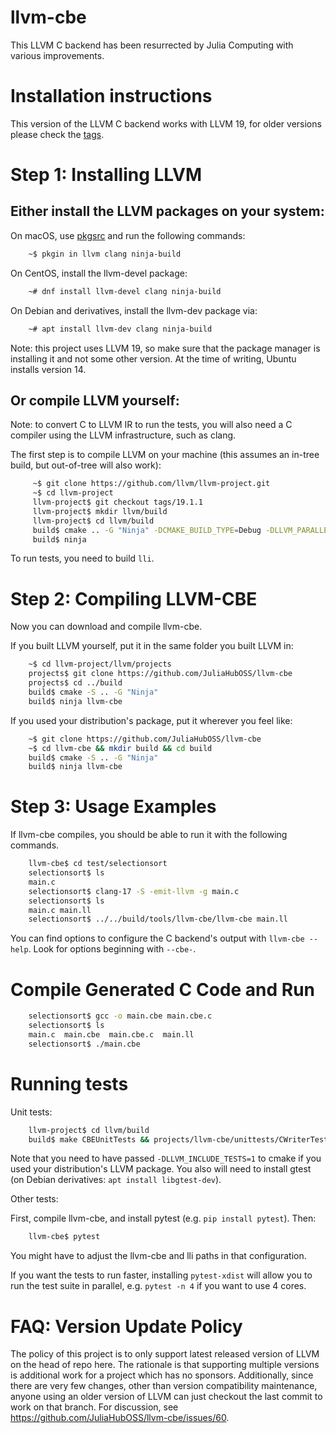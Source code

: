 llvm-cbe
========

This LLVM C backend has been resurrected by Julia Computing with various improvements.

Installation instructions
=========================

This version of the LLVM C backend works with LLVM 19, for older versions please check the [tags](https://github.com/JuliaHubOSS/llvm-cbe/tags).

Step 1: Installing LLVM
=======================

Either install the LLVM packages on your system:
--------------------------------------------

On macOS, use [pkgsrc](http://pkgsrc.joyent.com/install-on-osx/) and run the following commands:
```sh
    ~$ pkgin in llvm clang ninja-build
```

On CentOS, install the llvm-devel package:
```sh
    ~# dnf install llvm-devel clang ninja-build
```

On Debian and derivatives, install the llvm-dev package via:
```sh
    ~# apt install llvm-dev clang ninja-build
```

Note: this project uses LLVM 19, so make sure that the package manager is installing it and not some other version. At the time of writing, Ubuntu installs version 14.

Or compile LLVM yourself:
-----------------------------
Note: to convert C to LLVM IR to run the tests, you will also need a C compiler using the LLVM infrastructure, such as clang.

The first step is to compile LLVM on your machine
(this assumes an in-tree build, but out-of-tree will also work):

```sh
     ~$ git clone https://github.com/llvm/llvm-project.git
     ~$ cd llvm-project
     llvm-project$ git checkout tags/19.1.1
     llvm-project$ mkdir llvm/build
     llvm-project$ cd llvm/build
     build$ cmake .. -G "Ninja" -DCMAKE_BUILD_TYPE=Debug -DLLVM_PARALLEL_LINK_JOBS=1
     build$ ninja
```
To run tests, you need to build `lli`.


Step 2: Compiling LLVM-CBE
==========================

Now you can download and compile llvm-cbe.

If you built LLVM yourself, put it in the same folder you built LLVM in:
```sh
    ~$ cd llvm-project/llvm/projects
    projects$ git clone https://github.com/JuliaHubOSS/llvm-cbe
    projects$ cd ../build
    build$ cmake -S .. -G "Ninja"
    build$ ninja llvm-cbe
```
If you used your distribution's package, put it wherever you feel like:
```sh
    ~$ git clone https://github.com/JuliaHubOSS/llvm-cbe
    ~$ cd llvm-cbe && mkdir build && cd build
    build$ cmake -S .. -G "Ninja"
    build$ ninja llvm-cbe
```
Step 3: Usage Examples
======================

If llvm-cbe compiles, you should be able to run it with the following commands.
```sh
    llvm-cbe$ cd test/selectionsort
    selectionsort$ ls
    main.c
    selectionsort$ clang-17 -S -emit-llvm -g main.c
    selectionsort$ ls
    main.c main.ll
    selectionsort$ ../../build/tools/llvm-cbe/llvm-cbe main.ll
```

You can find options to configure the C backend's output with `llvm-cbe --help`.
Look for options beginning with `--cbe-`.

Compile Generated C Code and Run
================================

```sh
    selectionsort$ gcc -o main.cbe main.cbe.c
    selectionsort$ ls
    main.c  main.cbe  main.cbe.c  main.ll
    selectionsort$ ./main.cbe
```

Running tests
=============

Unit tests:

```sh
    llvm-project$ cd llvm/build
    build$ make CBEUnitTests && projects/llvm-cbe/unittests/CWriterTest
```

Note that you need to have passed `-DLLVM_INCLUDE_TESTS=1` to cmake if you used
your distribution's LLVM package. You also will need to install gtest (on Debian
derivatives: `apt install libgtest-dev`).

Other tests:

First, compile llvm-cbe, and install pytest (e.g. `pip install pytest`). Then:

```sh
    llvm-cbe$ pytest
```

You might have to adjust the llvm-cbe and lli paths in that configuration.

If you want the tests to run faster, installing `pytest-xdist` will allow you to run the test suite in parallel, e.g. `pytest -n 4` if you want to use 4 cores.

FAQ: Version Update Policy
==========================

The policy of this project is to only support latest released version of LLVM on the head of repo here.
The rationale is that supporting multiple versions is additional work for a project which has no sponsors.
Additionally, since there are very few changes, other than version compatibility maintenance,
anyone using an older version of LLVM can just checkout the last commit to work on that branch.
For discussion, see https://github.com/JuliaHubOSS/llvm-cbe/issues/60.
